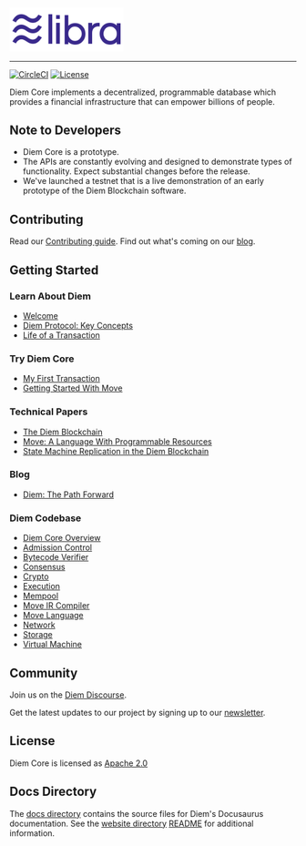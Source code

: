 <a href="https://developers.diem.org">
		<img width="200" src="./diem.png" alt="Diem Logo" />
</a>

<hr/>

[![CircleCI](https://circleci.com/gh/diem/diem.svg?style=shield)](https://circleci.com/gh/diem/diem)
[![License](https://img.shields.io/badge/license-Apache-green.svg)](LICENSE.md)

Diem Core implements a decentralized, programmable database which provides a financial infrastructure that can empower billions of people.

## Note to Developers
* Diem Core is a prototype.
* The APIs are constantly evolving and designed to demonstrate types of functionality. Expect substantial changes before the release.
* We've launched a testnet that is a live demonstration of an early prototype of the Diem Blockchain software.

## Contributing

Read our [Contributing guide](https://developers.diem.org/docs/community/contributing). Find out what's coming on our [blog](https://developers.diem.org/blog/2019/06/18/the-path-forward).

## Getting Started

### Learn About Diem
* [Welcome](https://developers.diem.org/docs/welcome-to-diem)
* [Diem Protocol: Key Concepts](https://developers.diem.org/docs/diem-protocol)
* [Life of a Transaction](https://developers.diem.org/docs/life-of-a-transaction)

### Try Diem Core
* [My First Transaction](https://developers.diem.org/docs/my-first-transaction)
* [Getting Started With Move](https://developers.diem.org/docs/move-overview)

### Technical Papers
* [The Diem Blockchain](https://developers.diem.org/docs/the-diem-blockchain-paper)
* [Move: A Language With Programmable Resources](https://developers.diem.org/docs/move-paper)
* [State Machine Replication in the Diem Blockchain](https://developers.diem.org/docs/state-machine-replication-paper)

### Blog
* [Diem: The Path Forward](https://developers.diem.org/blog/2019/06/18/the-path-forward/)

### Diem Codebase

* [Diem Core Overview](https://developers.diem.org/docs/diem-core-overview)
* [Admission Control](https://developers.diem.org/docs/crates/admission-control)
* [Bytecode Verifier](https://developers.diem.org/docs/crates/bytecode-verifier)
* [Consensus](https://developers.diem.org/docs/crates/consensus)
* [Crypto](https://developers.diem.org/docs/crates/crypto)
* [Execution](https://developers.diem.org/docs/crates/execution)
* [Mempool](https://developers.diem.org/docs/crates/mempool)
* [Move IR Compiler](https://developers.diem.org/docs/crates/ir-to-bytecode)
* [Move Language](https://developers.diem.org/docs/crates/move-language)
* [Network](https://developers.diem.org/docs/crates/network)
* [Storage](https://developers.diem.org/docs/crates/storage)
* [Virtual Machine](https://developers.diem.org/docs/crates/vm)


## Community

Join us on the [Diem Discourse](https://community.diem.org).

Get the latest updates to our project by signing up to our [newsletter](https://developers.diem.org/newsletter_form).

## License

Diem Core is licensed as [Apache 2.0](https://github.com/diem/diem/blob/master/LICENSE)

## Docs Directory

The [docs directory](./docs/) contains the source files for Diem's Docusaurus documentation. See the [website directory](./website/) [README](./website/README.md) for additional information.
